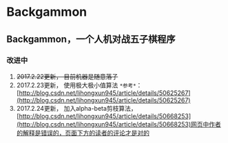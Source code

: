 # Backgammon
## Backgammon，一个人机对战五子棋程序  
### 改进中  
1. ~~2017.2.22更新， 目前机器是随意落子~~  
2. 2017.2.23更新， 使用极大极小值算法 `*参考*`：[http://blog.csdn.net/lihongxun945/article/details/50625267](http://blog.csdn.net/lihongxun945/article/details/50625267)  
3. 2017.2.24更新， 加入alpha-beta剪枝算法，[http://blog.csdn.net/lihongxun945/article/details/50668253](http://blog.csdn.net/lihongxun945/article/details/50668253)网页中作者的解释是错误的，页面下方的读者的评论才是对的